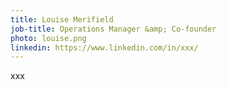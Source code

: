 ```yaml
---
title: Louise Merifield
job-title: Operations Manager &amp; Co-founder
photo: louise.png
linkedin: https://www.linkedin.com/in/xxx/
---
```


xxx